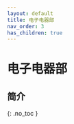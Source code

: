 ```yaml
---
layout: default
title: 电子电器部
nav_order: 3
has_children: true
---
```


# 电子电器部

## 简介




{: .no_toc }